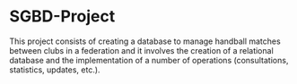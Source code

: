 # SGBD-Project
This project consists of creating a database to manage handball matches between clubs in a federation and it involves the creation of a relational database and the implementation of a number of operations (consultations, statistics, updates, etc.).
